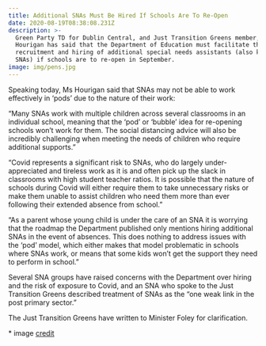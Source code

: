 ```yaml
---
title: Additional SNAs Must Be Hired If Schools Are To Re-Open
date: 2020-08-19T08:38:08.231Z
description: >-
  Green Party TD for Dublin Central, and Just Transition Greens member, Neasa
  Hourigan has said that the Department of Education must facilitate the
  recruitment and hiring of additional special needs assistants (also known as
  SNAs) if schools are to re-open in September.
image: img/pens.jpg
---
```

Speaking today, Ms Hourigan said that SNAs may not be able to work effectively in ‘pods’ due to the nature of their work:

“Many SNAs work with multiple children across several classrooms in an individual school, meaning that the ‘pod’ or ‘bubble’ idea for re-opening schools won’t work for them. The social distancing advice will also be incredibly challenging when meeting the needs of children who require additional supports.”

“Covid represents a significant risk to SNAs, who do largely under-appreciated and tireless work as it is and often pick up the slack in classrooms with high student teacher ratios. It is possible that the nature of schools during Covid will either require them to take unnecessary risks or make them unable to assist children who need them more than ever following their extended absence from school.”

“As a parent whose young child is under the care of an SNA it is worrying that the roadmap the Department published only mentions hiring additional SNAs in the event of absences. This does nothing to address issues with the ‘pod’ model, which either makes that model problematic in schools where SNAs work, or means that some kids won’t get the support they need to perform in school.”

Several SNA groups have raised concerns with the Department over hiring and the risk of exposure to Covid, and an SNA who spoke to the Just Transition Greens described treatment of SNAs as the “one weak link in the post primary sector.”

The Just Transition Greens have written to Minister Foley for clarification.

\* image [credit](https://pixabay.com/photos/workshop-pens-post-it-note-1746275/)
